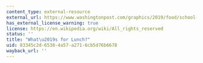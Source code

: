 ```yaml
---
content_type: external-resource
external_url: https://www.washingtonpost.com/graphics/2019/food/school-lunches-in-america/
has_external_license_warning: true
license: https://en.wikipedia.org/wiki/All_rights_reserved
status: ''
title: "What\u2019s for Lunch?"
uid: 83345c2d-6538-4a57-a271-6cb5d76b6678
wayback_url: ''
---
```


